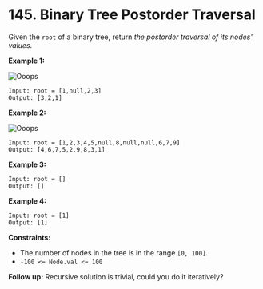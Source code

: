# 145. Binary Tree Postorder Traversal
Given the `root` of a binary tree, return *the postorder traversal of its nodes' values*.

**Example 1:**

![Ooops](https://assets.leetcode.com/uploads/2024/08/29/screenshot-2024-08-29-202743.png)
```
Input: root = [1,null,2,3]
Output: [3,2,1]
```

**Example 2:**

![Ooops](https://assets.leetcode.com/uploads/2024/08/29/tree_2.png)
```
Input: root = [1,2,3,4,5,null,8,null,null,6,7,9]
Output: [4,6,7,5,2,9,8,3,1]
```

**Example 3:**
```
Input: root = []
Output: []
```

**Example 4:**
```
Input: root = [1]
Output: [1]
```

**Constraints:**
- The number of nodes in the tree is in the range `[0, 100]`.
- `-100 <= Node.val <= 100`

**Follow up:** Recursive solution is trivial, could you do it iteratively?
